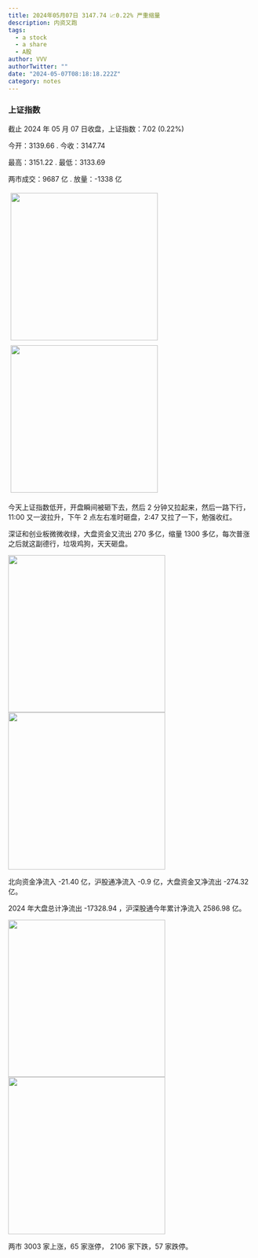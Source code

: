 ```yaml
---
title: 2024年05月07日 3147.74 📈0.22% 严重缩量
description: 内资又跑
tags:
  - a stock
  - a share
  - A股
author: VVV
authorTwitter: ""
date: "2024-05-07T08:18:18.222Z"
category: notes
---
```


### 上证指数

截止 2024 年 05 月 07 日收盘，上证指数：<span class="font-semibold text-r-5">7.02 (0.22%)</span>

今开：<span class="font-semibold text-g-5">3139.66 </span> . 今收：<span class="font-semibold text-r-5">3147.74 </span>

最高：<span class="font-semibold text-r-5">3151.22 </span> . 最低：<span class="font-semibold text-g-5">3133.69 </span>

两市成交：<span class="font-semibold">9687 亿</span> . 放量：<span class="font-semibold text-g-6">-1338 亿</span>

<img src="/images/uploads/2024-05/20240507-zs-sh.png" style="width: 300px;display:inline-block;margin: 5px">
<img src="/images/uploads/2024-05/20240507-zs-sh-rk.png" style="width: 300px;display:inline-block;margin: 5px">

今天上证指数低开，开盘瞬间被砸下去，然后 2 分钟又拉起来，然后一路下行，11:00 又一波拉升，下午 2 点左右准时砸盘，2:47 又拉了一下，勉强收红。

深证和创业板微微收绿，大盘资金又流出 270 多亿，缩量 1300 多亿，每次普涨之后就这副德行，垃圾鸡狗，天天砸盘。

<img src="/images/uploads/2024-05/20240507-zs-global.png" width="320">
<img src="/images/uploads/2024-05/20240507-zs-bs.png" width="320">

北向资金净流入 <span class="font-semibold text-g-5">-21.40 亿</span>，沪股通净流入 <span class="font-semibold text-g-5">-0.9 亿</span>，大盘资金又净流出 <span class="font-semibold text-g-5">-274.32 亿</span>。

2024 年大盘总计净流出 <span class="font-semibold text-g-8">-17328.94 </span>，沪深股通今年累计净流入 <span class="font-semibold text-r-7">2586.98 </span>亿。

<img src="/images/uploads/2024-05/20240507-zs-as.png" width="320">
<img src="/images/uploads/2024-05/20240507-zs-zdtj.png" width="320">

两市 <span class="font-semibold text-r-6">3003</span> 家上涨，65 家涨停， <span class="text-g-6">2106</span> 家下跌，57 家跌停。
